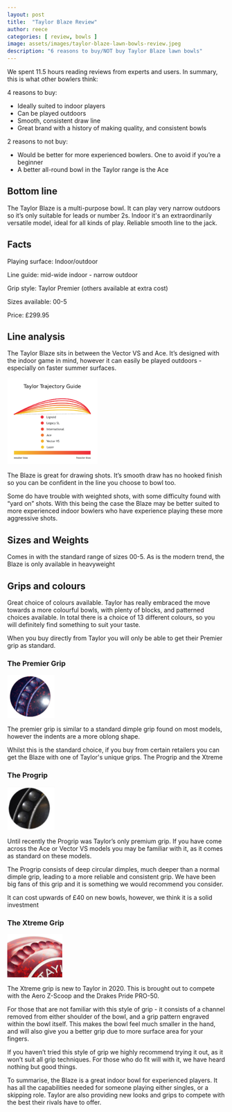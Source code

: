 ```yaml
---
layout: post
title:  "Taylor Blaze Review"
author: reece
categories: [ review, bowls ]
image: assets/images/taylor-blaze-lawn-bowls-review.jpeg
description: "6 reasons to buy/NOT buy Taylor Blaze lawn bowls"
---
```


<div class="overview" markdown="1">

We spent  11.5 hours reading reviews from experts and users. In summary, this is what other bowlers think:

4 reasons to buy:
* Ideally suited to indoor players 
* Can be played outdoors
* Smooth, consistent draw line
* Great brand with a history of making quality, and consistent bowls





2 reasons to not buy:
* Would be better for more experienced bowlers. One to avoid if you’re a beginner
* A better all-round bowl in the Taylor range is the Ace 


<div class="stars">
  <i class="fas fa-star"></i>
  <i class="fas fa-star"></i>
  <i class="fas fa-star"></i>
  <i class="fas fa-star"></i>
</div>

</div>

## Bottom line
The Taylor Blaze is a multi-purpose bowl. It can play very narrow outdoors so it’s only suitable for leads or number 2s. Indoor it's an extraordinarily versatile model, ideal for all kinds of play. Reliable smooth line to the jack.

## Facts

Playing surface: Indoor/outdoor

Line guide: mid-wide indoor - narrow outdoor

Grip style: Taylor Premier (others available at extra cost)

Sizes available: 00-5

Price: £299.95


## Line analysis

The Taylor Blaze sits in between the Vector VS and Ace. It’s designed with the indoor game in mind, however it can easily be played outdoors - especially on faster summer surfaces.

<img src="/assets/images/thomas-taylor-trajectory-guide-2020.png" alt="Trajecotry guide/bias guide for Thomas Taylor lawn bowl models"  height="200px" />

The Blaze is great for drawing shots. It’s smooth draw has no hooked finish so you can be confident in the line you choose to bowl too.

Some do have trouble with weighted shots, with some difficulty found with “yard on” shots. With this being the case the Blaze may be better suited to more experienced indoor bowlers who have experience playing these more aggressive shots.

## Sizes and Weights

Comes in with the standard range of sizes 00-5. As is the modern trend, the Blaze is only available in heavyweight

## Grips and colours

Great choice of colours available. Taylor has really embraced the move towards a more colourful bowls, with plenty of blocks, and patterned choices available. In total there is a choice of 13 different colours, so you will definitely find something to suit your taste.

When you buy directly from Taylor you will only be able to get their Premier grip as standard. 

### The Premier Grip

<img src="/assets/images/premier-grip-taylor.png" alt="Taylor Premier Grip" height="100px" />

The premier grip is similar to a standard dimple grip found on most models, however the indents are a more oblong shape. 

Whilst this is the standard choice, if you buy from certain retailers you can get the Blaze with one of Taylor's unique grips. The Progrip and the Xtreme

### The Progrip

<img src="/assets/images/progrip-grip-taylor.png" alt="Taylor Progrip Grip" height="100px" />


Until recently the Progrip was Taylor’s only premium grip. If you have come across the Ace or Vector VS models you may be familiar with it, as it comes as standard on these models.

The Progrip consists of deep circular dimples, much deeper than a normal dimple grip, leading to a more reliable and consistent grip. We have been big fans of this grip and it is something we would recommend you consider.

It can cost upwards of £40 on new bowls, however, we think it is a solid investment

### The Xtreme Grip

<img src="/assets/images/xtreme-grip-taylor.png" alt="Taylor Xtreme Grip" height="100px" />

The Xtreme grip is new to Taylor in 2020. This is brought out to compete with the Aero Z-Scoop and the Drakes Pride PRO-50.


For those that are not familiar with this style of grip - it consists of a channel removed from either shoulder of the bowl, and a grip pattern engraved within the bowl itself. This makes the bowl feel much smaller in the hand, and will also give you a better grip due to more surface area for your fingers.

If you haven’t tried this style of grip we highly recommend trying it out, as it won’t suit all grip techniques. For those who do fit will with it, we have heard nothing but good things.

To summarise, the Blaze is a great indoor bowl for experienced players. It has all the capabilities needed for someone playing either singles, or a skipping role. Taylor are also providing new looks and grips to compete with the best their rivals have to offer.
